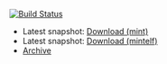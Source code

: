 [![Build Status](https://github.com/freemint/fdlibm/actions/workflows/build.yml/badge.svg?branch=master)](https://github.com/freemint/fdlibm/actions) 

* Latest snapshot: [Download (mint)](https://tho-otto.de/snapshots/fdlibm/fdlibm-mint-latest.tar.bz2)
* Latest snapshot: [Download (mintelf)](https://tho-otto.de/snapshots/fdlibm/fdlibm-mintelf-latest.tar.bz2)
* [Archive](https://tho-otto.de/snapshots/fdlibm/)
